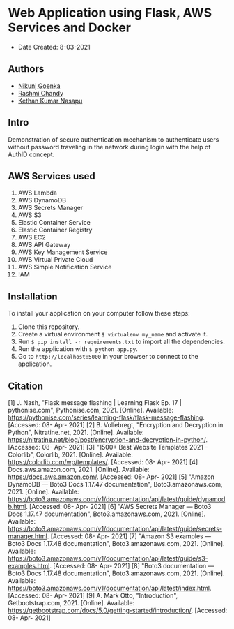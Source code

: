 # **Web Application using Flask, AWS Services and Docker**

* Date Created: 8-03-2021

## Authors

* [Nikunj Goenka](https://git.cs.dal.ca/goenka)
* [Rashmi Chandy](https://git.cs.dal.ca/chandy)
* [Kethan Kumar Nasapu](https://git.cs.dal.ca/nasapu)

## Intro

Demonstration of secure authentication mechanism to authenticate users without password traveling in the network during login with the help of AuthID concept.

## AWS Services used

1. AWS Lambda
2. AWS DynamoDB
3. AWS Secrets Manager
4. AWS S3
5. Elastic Container Service
6. Elastic Container Registry
7. AWS EC2
8. AWS API Gateway
9. AWS Key Management Service
10. AWS Virtual Private Cloud
11. AWS Simple Notification Service
12. IAM

## Installation

To install your application on your computer follow these steps:

1. Clone this repository.
2. Create a virtual environment `$ virtualenv my_name` and activate it.
3. Run `$ pip install -r requirements.txt` to import all the dependencies.
4. Run the application with `$ python app.py`.
5. Go to `http://localhost:5000` in your browser to connect to the application.

## Citation

[1] J. Nash, "Flask message flashing | Learning Flask Ep. 17 | pythonise.com", Pythonise.com, 2021. [Online].
Available: https://pythonise.com/series/learning-flask/flask-message-flashing. [Accessed: 08- Apr- 2021]
[2] B. Vollebregt, "Encryption and Decryption in Python", Nitratine.net, 2021. [Online].
Available: https://nitratine.net/blog/post/encryption-and-decryption-in-python/. [Accessed: 08- Apr- 2021]
[3] "1500+ Best Website Templates 2021 - Colorlib", Colorlib, 2021. [Online].
Available: https://colorlib.com/wp/templates/. [Accessed: 08- Apr- 2021]
[4] Docs.aws.amazon.com, 2021. [Online]. Available: https://docs.aws.amazon.com/. [Accessed: 08- Apr- 2021]
[5] "Amazon DynamoDB — Boto3 Docs 1.17.47 documentation", Boto3.amazonaws.com, 2021. [Online].
Available: https://boto3.amazonaws.com/v1/documentation/api/latest/guide/dynamodb.html. [Accessed: 08- Apr- 2021]
[6] "AWS Secrets Manager — Boto3 Docs 1.17.47 documentation", Boto3.amazonaws.com, 2021. [Online].
Available: https://boto3.amazonaws.com/v1/documentation/api/latest/guide/secrets-manager.html. [Accessed: 08- Apr- 2021]
[7] "Amazon S3 examples — Boto3 Docs 1.17.48 documentation", Boto3.amazonaws.com, 2021. [Online].
Available: https://boto3.amazonaws.com/v1/documentation/api/latest/guide/s3-examples.html. [Accessed: 08- Apr- 2021]
[8] "Boto3 documentation — Boto3 Docs 1.17.48 documentation", Boto3.amazonaws.com, 2021. [Online].
Available: https://boto3.amazonaws.com/v1/documentation/api/latest/index.html. [Accessed: 08- Apr- 2021]
[9] A. Mark Otto, "Introduction", Getbootstrap.com, 2021. [Online].
Available: https://getbootstrap.com/docs/5.0/getting-started/introduction/. [Accessed: 08- Apr- 2021]
